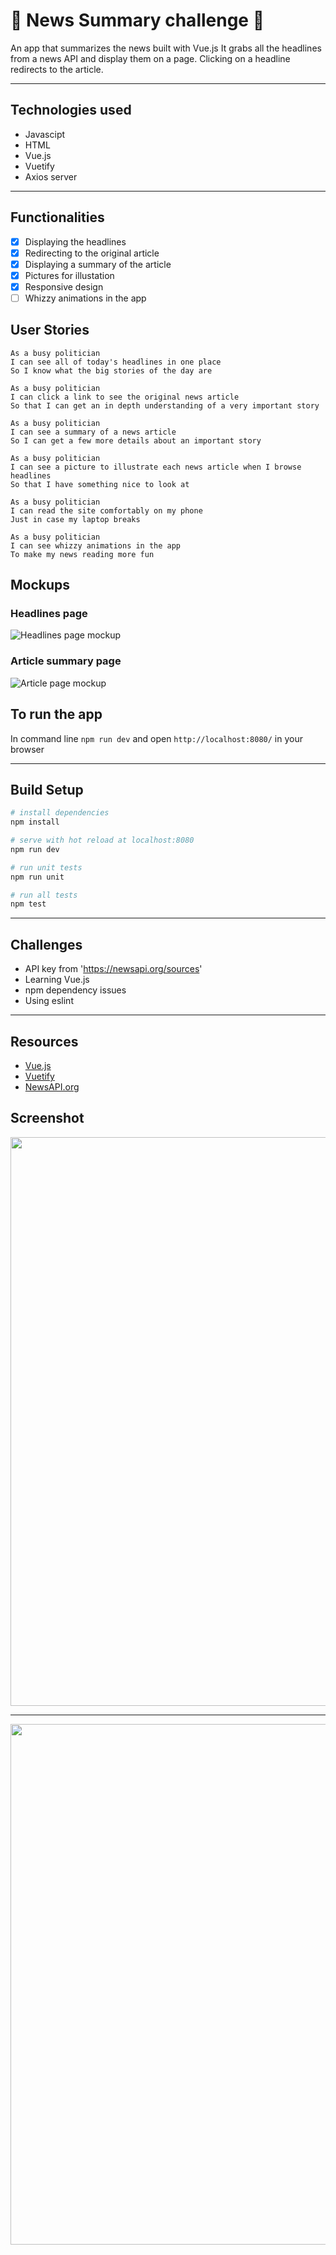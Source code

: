 # :newspaper: News Summary challenge :newspaper:

An app that summarizes the news built with Vue.js It grabs all the headlines from a news API and display them on a page.  Clicking on a headline redirects to the article.

---

## Technologies used

- Javascipt
- HTML
- Vue.js
- Vuetify
- Axios server

---

## Functionalities

- [x] Displaying the headlines
- [x] Redirecting to the original article
- [x] Displaying a summary of the article
- [x] Pictures for illustation 
- [x] Responsive design
- [ ] Whizzy animations in the app

## User Stories

```
As a busy politician
I can see all of today's headlines in one place
So I know what the big stories of the day are
```

```
As a busy politician
I can click a link to see the original news article
So that I can get an in depth understanding of a very important story
```

```
As a busy politician
I can see a summary of a news article
So I can get a few more details about an important story
```

```
As a busy politician
I can see a picture to illustrate each news article when I browse headlines
So that I have something nice to look at
```

```
As a busy politician
I can read the site comfortably on my phone
Just in case my laptop breaks
```

```
As a busy politician
I can see whizzy animations in the app
To make my news reading more fun
```

## Mockups

### Headlines page

![Headlines page mockup](/images/news-summary-project-headlines-page-mockup.png)

### Article summary page

![Article page mockup](/images/news-summary-project-article-page-mockup.png)


## To run the app

In command line `npm run dev` and open `http://localhost:8080/` in your browser

---

## Build Setup

``` bash
# install dependencies
npm install

# serve with hot reload at localhost:8080
npm run dev

# run unit tests
npm run unit

# run all tests
npm test
```

---

## Challenges

- API key from 'https://newsapi.org/sources'
- Learning Vue.js
- npm dependency issues
- Using eslint

---

## Resources

* [Vue.js](https://vuejs.org)
* [Vuetify](https://vuetifyjs.com/)
* [NewsAPI.org](https://newsapi.org/sources)


## Screenshot

<img width="910" src="https://user-images.githubusercontent.com/23095774/61187587-22f98480-a66b-11e9-912f-56c46b54f5a8.png">

---
<img width="833" src="https://user-images.githubusercontent.com/23095774/61187770-8389c100-a66d-11e9-8cca-824ce9a1b974.png">

